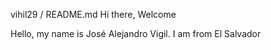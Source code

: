 vihil29 / README.md
Hi there, Welcome

Hello, my name is José Alejandro Vigil. I am from El Salvador
